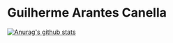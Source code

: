 # Guilherme Arantes Canella

[![Anurag's github stats](https://github-readme-stats.vercel.app/api?username=guycanella&theme=radical)](https://github.com/anuraghazra/github-readme-stats)
